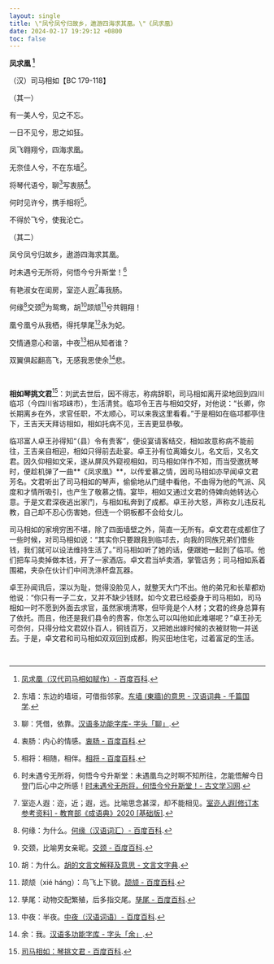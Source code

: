 ```yaml
---
layout: single
title: \"凤兮凤兮归故乡，遨游四海求其凰。\"《凤求凰》
date: 2024-02-17 19:29:12 +0800
toc: false
---
```


**凤求凰 [^1]**

（汉）司马相如【BC 179-118】

（其一）

有一美人兮，见之不忘。

一日不见兮，思之如狂。

凤飞翱翔兮，四海求凰。

无奈佳人兮，不在东墙[^2]。

将琴代语兮，聊[^3]写衷肠[^4]。

何时见许兮，携手相将[^5]。

不得於飞兮，使我沦亡。

（其二）

凤兮凤兮归故乡，遨游四海求其凰。

时未遇兮无所将，何悟今兮升斯堂！[^6]

有艳淑女在闺房，室迩人遐[^7]毒我肠。

何缘[^8]交颈[^9]为鸳鸯，胡[^10]颉颃[^11]兮共翱翔！

凰兮凰兮从我栖，得托孳尾[^12]永为妃。

交情通意心和谐，中夜[^13]相从知者谁？

双翼俱起翻高飞，无感我思使余[^14]悲。

<br>

**相如琴挑文君**[^16]：刘武去世后，因不得志，称病辞职，司马相如离开梁地回到四川临邛（今四川省邛崃市），生活清贫。临邛令王吉与相如交好，对他说：“长卿，你长期离乡在外，求官任职，不太顺心，可以来我这里看看。”于是相如在临邛都亭住下，王吉天天拜访相如，相如托病不见，王吉更显恭敬。

临邛富人卓王孙得知“（县）令有贵客”，便设宴请客结交，相如故意称病不能前往，王吉亲自相迎，相如只得前去赴宴。卓王孙有位离婚女儿，名文后，又名文君。因久仰相如文采，遂从屏风外窥视相如，司马相如佯作不知，而当受邀抚琴时，便趁机弹了一曲**《凤求凰》**，以传爱慕之情，因司马相如亦早闻卓文君芳名。文君听出了司马相如的琴声，偷偷地从门缝中看他，不由得为他的气派、风度和才情所吸引，也产生了敬慕之情。宴毕，相如又通过文君的侍婢向她转达心意。于是文君深夜逃出家门，与相如私奔到了成都。卓王孙大怒，声称女儿违反礼教，自己却不忍心伤害她，但连一个铜板都不会给女儿。 

司马相如的家境穷困不堪，除了四面墙壁之外，简直一无所有。卓文君在成都住了一些时候，对司马相如说：“其实你只要跟我到临邛去，向我的同族兄弟们借些钱，我们就可以设法维持生活了。”司马相如听了她的话，便跟她一起到了临邛。他们把车马卖掉做本钱，开了一家酒店。卓文君当垆卖酒，掌管店务；司马相如系着围裙，夹杂在伙计们中间洗涤杯盘瓦器。

卓王孙闻讯后，深以为耻，觉得没脸见人，就整天大门不出。他的弟兄和长辈都劝他说：“你只有一子二女，又并不缺少钱财。如今文君已经委身于司马相如，司马相如一时不愿到外面去求官，虽然家境清寒，但毕竟是个人材；文君的终身总算有了依托。而且，他还是我们县令的贵客，你怎么可以叫他如此难堪呢？”卓王孙无可奈何，只得分给文君奴仆百人，铜钱百万，又把她出嫁时候的衣被财物一并送去。于是，卓文君和司马相如双双回到成都，购买田地住宅，过着富足的生活。

<br>

[^1]: [凤求凰（汉代司马相如赋作）- 百度百科](https://baike.baidu.com/item/%E5%87%A4%E6%B1%82%E5%87%B0/63800).
[^2]: 东墙：东边的墙垣，可借指邻家。[东墙 (東牆)的意思 - 汉语词典 - 千篇国学](https://cidian.qianp.com/ci/%E4%B8%9C%E5%A2%99).
[^3]: 聊：凭借，依靠。[汉语多功能字库- 字头「聊」](https://humanum.arts.cuhk.edu.hk/Lexis/lexi-mf/search.php?word=%E8%81%8A).
[^4]: 衷肠：内心的情感。[衷肠 - 百度百科](https://baike.baidu.com/item/%E8%A1%B7%E8%82%A0/11045739).
[^5]: 相将：相随，相伴。[相将 - 百度百科](https://baike.baidu.com/item/%E7%9B%B8%E5%B0%86/1534510).
[^6]: 时未遇兮无所将，何悟今兮升斯堂：未遇凰鸟之时啊不知所往，怎能悟解今日登门后心中之所感！[时未遇兮无所将，何悟今兮升斯堂！- 古文学习网](https://www.guwenxuexi.com/classical/23729.html).
[^7]: 室迩人遐：迩，近；遐，远。比喻思念甚深，却不能相见。[室迩人遐[修订本参考资料] - 教育部《成语典》2020 [基础版]](https://dict.idioms.moe.edu.tw/idiomView.jsp?ID=12457&webMd=1&la=0).
[^8]: 何缘：为什么。[何缘（汉语词汇）- 百度百科](https://baike.baidu.com/item/%E4%BD%95%E7%BC%98/7285059).
[^9]: 交颈，比喻男女亲昵。[交颈 - 百度百科](https://baike.baidu.com/item/%E4%BA%A4%E9%A2%88?fromModule=lemma_search-box).
[^10]: 胡：为什么。[胡的文言文解释及意思 - 文言文字典](https://wyw.hwxnet.com/view/hwxE8hwx83hwxA1.html).
[^11]: 颉颃（xié háng）：鸟飞上下貌。[颉颃 - 百度百科](https://baike.baidu.com/item/%E9%A2%89%E9%A2%83?fromModule=lemma_search-box).
[^12]: 孳尾：动物交配繁殖，后多指交尾。[孳尾 - 百度百科](https://baike.baidu.hk/item/%E5%AD%B3%E5%B0%BE/10546099).
[^13]: 中夜：半夜。[中夜（汉语词语）- 百度百科](https://baike.baidu.hk/item/%E4%B8%AD%E5%A4%9C/663773).
[^14]: 余：我。[汉语多功能字库 - 字头「余」](https://humanum.arts.cuhk.edu.hk/Lexis/lexi-mf/search.php?word=%E4%BD%99).
[^15]: 想从：跟随，在一起。[相从 - 百度百科](https://baike.baidu.com/item/%E7%9B%B8%E4%BB%8E/6275328).
[^16]: [司马相如：琴挑文君 - 百度百科](https://baike.baidu.com/item/%E5%8F%B8%E9%A9%AC%E7%9B%B8%E5%A6%82/1112941?fromModule=lemma_inlink#3-1).











